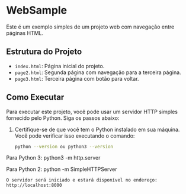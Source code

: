 # WebSample

Este é um exemplo simples de um projeto web com navegação entre páginas HTML.

## Estrutura do Projeto

- `index.html`: Página inicial do projeto.
- `page2.html`: Segunda página com navegação para a terceira página.
- `page3.html`: Terceira página com botão para voltar.

## Como Executar

Para executar este projeto, você pode usar um servidor HTTP simples fornecido pelo Python. Siga os passos abaixo:

1. Certifique-se de que você tem o Python instalado em sua máquina. Você pode verificar isso executando o comando:

   ```sh
   python --version ou python3 --version

Para Python 3:
   python3 -m http.server

Para Python 2:
    python -m SimpleHTTPServer

    O servidor será iniciado e estará disponível no endereço:
    http://localhost:8000